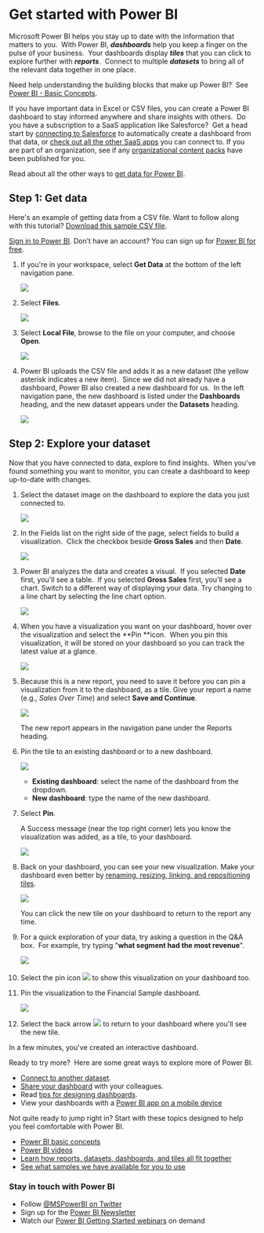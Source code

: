 ﻿<properties 
   pageTitle="Get started with Power BI"
   description="Get started with Power BI"
   services="powerbi" 
   documentationCenter="" 
   authors="v-anpasi" 
   manager="mblythe" 
   editor=""
   tags=""/>
 
<tags
   ms.service="powerbi"
   ms.devlang="NA"
   ms.topic="article"
   ms.tgt_pltfrm="NA"
   ms.workload="powerbi"
   ms.date="09/28/2015"
   ms.author="v-anpasi"/>
# Get started with Power BI

Microsoft Power BI helps you stay up to date with the information that matters to you.  With Power BI, ***dashboards*** help you keep a finger on the pulse of your business.  Your dashboards display ***tiles*** that you can click to explore further with ***reports***.  Connect to multiple ***datasets*** to bring all of the relevant data together in one place.

Need help understanding the building blocks that make up Power BI?  See [Power BI - Basic Concepts](powerbi-service-basic-concepts.md).

If you have important data in Excel or CSV files, you can create a Power BI dashboard to stay informed anywhere and share insights with others.  Do you have a subscription to a SaaS application like Salesforce?  Get a head start by [connecting to Salesforce](powerbi-content-pack-salesforce.md) to automatically create a dashboard from that data, or [check out all the other SaaS apps](https://support.powerbi.com/knowledgebase/topics/88770-services-in-power-bi) you can connect to. If you are part of an organization, see if any [organizational content packs](https://support.powerbi.com/knowledgebase/articles/651040) have been published for you.


Read about all the other ways to [get data for Power BI](https://support.powerbi.com/knowledgebase/articles/434354).

## Step 1: Get data

Here's an example of getting data from a CSV file. Want to follow along with this tutorial? [Download this sample CSV file](http://go.microsoft.com/fwlink/?LinkID=619356).

[Sign in to Power BI](http://www.powerbi.com/). Don’t have an account? You can sign up for [Power BI for free](http://www.powerbi.com/ "try out the new Power BI Preview for free").

1.  If you're in your workspace, select **Get Data** at the bottom of the left navigation pane.

    ![](media/powerbi-service-get-started/getdata3.png)

2.  Select **Files**. 

    ![](media/powerbi-service-get-started/gs1.png)

3.  ﻿Select **Local File**, browse to the file on your computer, and choose **Open**.

    ![](media/powerbi-service-get-started/gs2.png)

4.  Power BI uploads the CSV file and adds it as a new dataset (the yellow asterisk indicates a new item).  Since we did not already have a dashboard, Power BI also created a new dashboard for us.  In the left navigation pane, the new dashboard is listed under the **Dashboards** heading, and the new dataset appears under the **Datasets** heading. 

    ![](media/powerbi-service-get-started/gs4.png)


## Step 2: Explore your dataset

Now that you have connected to data, explore to find insights.  When you've found something you want to monitor, you can create a dashboard to keep up-to-date with changes.**﻿**﻿

1.  Select the dataset image on the dashboard to explore the data you just connected to.

    ![](media/powerbi-service-get-started/gettingstart4.png)

2.  In the Fields list on the right side of the page, select fields to build a visualization.  Click the checkbox beside **﻿Gross Sales**﻿ and then **﻿Date**﻿.

    ![](media/powerbi-service-get-started/fields.png)

3.  Power BI analyzes the data and creates a visual.  If you selected **Date** first, you'll see a table.  If you selected **Gross Sales** first, you'll see a chart. Switch to a different way of displaying your data. Try changing to a line chart by selecting the line chart option.

    ![](media/powerbi-service-get-started/gettingstart5.png)

4.  When you have a visualization you want on your dashboard, hover over the visualization and select the **﻿Pin **﻿icon.  When you pin this visualization, it will be stored on your dashboard so you can track the latest value at a glance.

    ![](media/powerbi-service-get-started/pin.png)

5.  Because this is a new report, you need to save it before you can pin a visualization from it to the dashboard, as a tile. Give your report a name (e.g., *Sales Over Time*) and select **Save and Continue**. 

    ![](media/powerbi-service-get-started/PBI_GetStartSaveB4Pin.png)

    The new report appears in the navigation pane under the Reports heading.

6.  Pin the tile to an existing dashboard or to a new dashboard. 

    ![](media/powerbi-service-get-started/PBI_GS_PinDialog.png)

    -   **Existing dashboard**: select the name of the dashboard from the dropdown.
    -   **New dashboard**: type the name of the new dashboard.

7.  Select **Pin**.

    A Success message (near the top right corner) lets you know the visualization was added, as a tile, to your dashboard.

    ![](media/powerbi-service-get-started/pinSuccess.png)

8.  Back on your dashboard, you can see your new visualization. Make your dashboard even better by [renaming, resizing, linking, and repositioning tiles](powerbi-service-edit-a-tile-in-a-dashboard.md).﻿﻿

    ![](media/powerbi-service-get-started/gsPinFirst.png)

    You can click the new tile on your dashboard to return to the report any time.

9.  For a quick exploration of your data, try asking a question in the Q&A box.  For example, try typing "**what segment had the most revenue**".﻿

    ﻿![](media/powerbi-service-get-started/PBI_GetStartQnA.png)

10. Select the pin icon ![](media/powerbi-service-get-started/PBI_PinIcon.png) to show this visualization on your dashboard too.

11. Pin the visualization to the Financial Sample dashboard.

    ![](media/powerbi-service-get-started/gsPinWithQnA.png)

12. Select the back arrow ![](media/powerbi-service-get-started/PBI_QABackArrow.png) to return to your dashboard where you'll see the new tile.

In a few minutes, you've created an interactive dashboard.

Ready to try more?  Here are some great ways to explore more of Power BI.

-   [Connect to another dataset](https://powerbi.uservoice.com/knowledgebase/articles/434354).
-   [Share your dashboard](powerbi-service-share-unshare-dashboard.md) with your colleagues.
-   Read [tips for designing dashboards](powerbi-service-tips-for-designing-a-great-dashboard.md).
-   View your dashboards with a [Power BI app on a mobile device](https://support.powerbi.com/knowledgebase/articles/652525)

Not quite ready to jump right in? Start with these topics designed to help you feel comfortable with Power BI.

-   [Power BI basic concepts](https://support.powerbi.com/knowledgebase/articles/487029)
-   [Power BI videos](powerbi-videos.md)
-   [Learn how reports, datasets, dashboards, and tiles all fit together](powerbi-service-basic-concepts.md)
-   [See what samples we have available for you to use](powerbi-sample-datasets.md)

### Stay in touch with Power BI

-   Follow [@MSPowerBI on Twitter](https://twitter.com/mspowerbi)
-   Sign up for the [Power BI Newsletter](http://www.microsoft.com/powerBI/newsletter.aspx)
-   Watch our [Power BI Getting Started webinars](http://www.microsoft.com/powerBI/webinars.aspx) on demand

